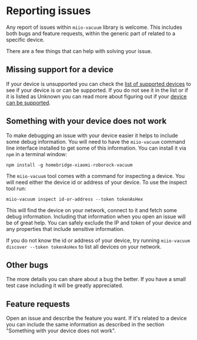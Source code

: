 # Reporting issues

Any report of issues within `miio-vacuum` library is welcome. This includes both
bugs and feature requests, within the generic part of related to a specific
device.

There are a few things that can help with solving your issue.

## Missing support for a device

If your device is unsupported you can check the [list of supported devices](devices/README.md)
to see if your device is or can be supported. If you do not see it in the list
or if it is listed as Unknown you can read more about figuring out if your
[device can be supported](missing-devices.md).

## Something with your device does not work

To make debugging an issue with your device easier it helps to include some
debug information. You will need to have the `miio-vacuum` command line interface
installed to get some of this information. You can install it via `npm` in a
terminal window:

`npm install -g homebridge-xiaomi-roborock-vacuum`

The `miio-vacuum` tool comes with a command for inspecting a device. You will need
either the device id or address of your device. To use the inspect tool run:

`miio-vacuum inspect id-or-address --token tokenAsHex`

This will find the device on your network, connect to it and fetch some debug
information. Including that information when you open an issue will be of great
help. You can safely exclude the IP and token of your device and any properties
that include sensitive information.

If you do not know the id or address of your device, try running `miio-vacuum discover --token tokenAsHex`
to list all devices on your network.

## Other bugs

The more details you can share about a bug the better. If you have a small
test case including it will be greatly appreciated.

## Feature requests

Open an issue and describe the feature you want. If it's related to a device
you can include the same information as described in the section
"Something with your device does not work".

